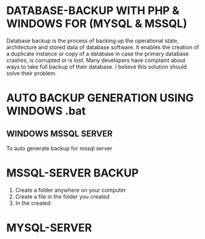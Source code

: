 # DATABASE-BACKUP WITH PHP & WINDOWS FOR (MYSQL & MSSQL)
Database backup is the process of backing up the operational state, architecture and stored data of database software. It enables the creation of a duplicate instance or copy of a database in case the primary database crashes, is corrupted or is lost. Many developers have complaint about ways to take full backup of their database. I believe this solution should solve their problem.

# AUTO BACKUP GENERATION USING WINDOWS .bat
## WINDOWS MSSQL SERVER
  To auto generate backup for mssql server
# MSSQL-SERVER BACKUP

1. Create a folder anywhere on your computer
2. Create a file in the folder you created
3. In the created

# MYSQL-SERVER
